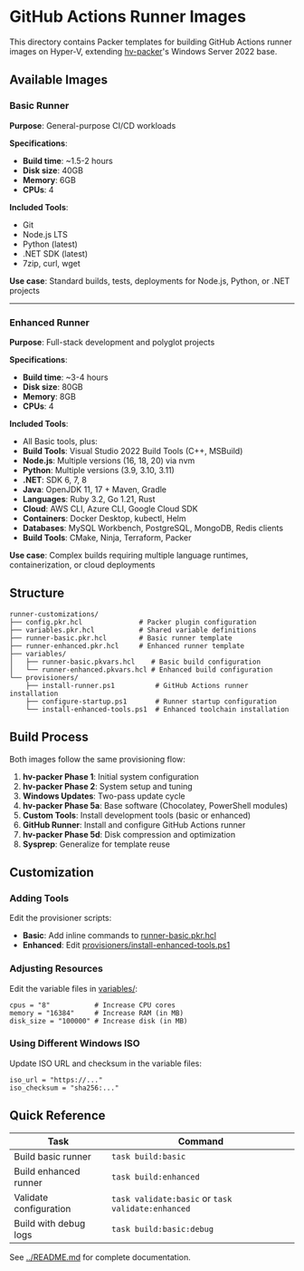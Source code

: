 # GitHub Actions Runner Images

This directory contains Packer templates for building GitHub Actions runner images on Hyper-V, extending [hv-packer](https://github.com/marcinbojko/hv-packer)'s Windows Server 2022 base.

## Available Images

### Basic Runner

**Purpose**: General-purpose CI/CD workloads

**Specifications**:
- **Build time**: ~1.5-2 hours
- **Disk size**: 40GB
- **Memory**: 6GB
- **CPUs**: 4

**Included Tools**:
- Git
- Node.js LTS
- Python (latest)
- .NET SDK (latest)
- 7zip, curl, wget

**Use case**: Standard builds, tests, deployments for Node.js, Python, or .NET projects

---

### Enhanced Runner

**Purpose**: Full-stack development and polyglot projects

**Specifications**:
- **Build time**: ~3-4 hours
- **Disk size**: 80GB
- **Memory**: 8GB
- **CPUs**: 4

**Included Tools**:
- All Basic tools, plus:
- **Build Tools**: Visual Studio 2022 Build Tools (C++, MSBuild)
- **Node.js**: Multiple versions (16, 18, 20) via nvm
- **Python**: Multiple versions (3.9, 3.10, 3.11)
- **.NET**: SDK 6, 7, 8
- **Java**: OpenJDK 11, 17 + Maven, Gradle
- **Languages**: Ruby 3.2, Go 1.21, Rust
- **Cloud**: AWS CLI, Azure CLI, Google Cloud SDK
- **Containers**: Docker Desktop, kubectl, Helm
- **Databases**: MySQL Workbench, PostgreSQL, MongoDB, Redis clients
- **Build Tools**: CMake, Ninja, Terraform, Packer

**Use case**: Complex builds requiring multiple language runtimes, containerization, or cloud deployments

## Structure

```
runner-customizations/
├── config.pkr.hcl              # Packer plugin configuration
├── variables.pkr.hcl           # Shared variable definitions
├── runner-basic.pkr.hcl        # Basic runner template
├── runner-enhanced.pkr.hcl     # Enhanced runner template
├── variables/
│   ├── runner-basic.pkvars.hcl    # Basic build configuration
│   └── runner-enhanced.pkvars.hcl # Enhanced build configuration
└── provisioners/
    ├── install-runner.ps1          # GitHub Actions runner installation
    ├── configure-startup.ps1       # Runner startup configuration
    └── install-enhanced-tools.ps1  # Enhanced toolchain installation
```

## Build Process

Both images follow the same provisioning flow:

1. **hv-packer Phase 1**: Initial system configuration
2. **hv-packer Phase 2**: System setup and tuning
3. **Windows Updates**: Two-pass update cycle
4. **hv-packer Phase 5a**: Base software (Chocolatey, PowerShell modules)
5. **Custom Tools**: Install development tools (basic or enhanced)
6. **GitHub Runner**: Install and configure GitHub Actions runner
7. **hv-packer Phase 5d**: Disk compression and optimization
8. **Sysprep**: Generalize for template reuse

## Customization

### Adding Tools

Edit the provisioner scripts:
- **Basic**: Add inline commands to [runner-basic.pkr.hcl](runner-basic.pkr.hcl#L87-L102)
- **Enhanced**: Edit [provisioners/install-enhanced-tools.ps1](provisioners/install-enhanced-tools.ps1)

### Adjusting Resources

Edit the variable files in [variables/](variables/):
```hcl
cpus = "8"           # Increase CPU cores
memory = "16384"     # Increase RAM (in MB)
disk_size = "100000" # Increase disk (in MB)
```

### Using Different Windows ISO

Update ISO URL and checksum in the variable files:
```hcl
iso_url = "https://..."
iso_checksum = "sha256:..."
```

## Quick Reference

| Task | Command |
|------|---------|
| Build basic runner | `task build:basic` |
| Build enhanced runner | `task build:enhanced` |
| Validate configuration | `task validate:basic` or `task validate:enhanced` |
| Build with debug logs | `task build:basic:debug` |

See [../README.md](../README.md) for complete documentation.
